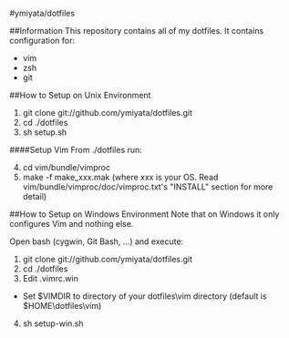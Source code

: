 #ymiyata/dotfiles

##Information
This repository contains all of my dotfiles. It contains configuration for:

- vim
- zsh 
- git

##How to Setup on Unix Environment
1. git clone git://github.com/ymiyata/dotfiles.git
2. cd ./dotfiles
4. sh setup.sh

####Setup Vim
From ./dotfiles run:

4. cd vim/bundle/vimproc
5. make -f make_xxx.mak (where xxx is your OS. Read vim/bundle/vimproc/doc/vimproc.txt's "INSTALL" section for more detail)

##How to Setup on Windows Environment
Note that on Windows it only configures Vim and nothing else. 

Open bash (cygwin, Git Bash, ...) and execute:

1. git clone git://github.com/ymiyata/dotfiles.git
2. cd ./dotfiles
3. Edit .vimrc.win
 - Set $VIMDIR to directory of your dotfiles\vim directory (default is $HOME\dotfiles\vim)
4. sh setup-win.sh
